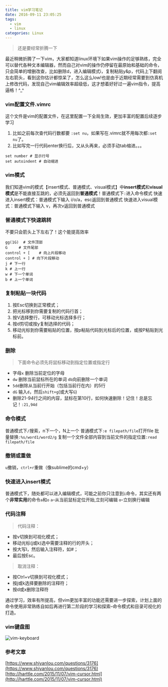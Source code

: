 ```yaml
---
title: vim学习笔记
date: 2016-09-11 23:05:25
tags:
  - vim
  - linux
categories: Linux
---
```


> 还是要经常折腾一下

最近稍微折腾了一下vim，大家都知道linux环境下如果vim操作的足够熟练，完全可以替代各种文本编辑器，然而自己对vim的操作仍停留在最原始和基础的命令，只会简单的增删改查，比如删除d，进入编辑模式i，复制粘贴y&p，代码上下翻阅左右箭头，看到这你估计都惊呆了，怎么这么low!也是由于近期经常需要到仿真机上修改代码，发现自己vim编辑效率超级低，这才想着好好过一遍vim指令，提高逼格！^_^

### [](#vim配置文件-vimrc "vim配置文件.vimrc")vim配置文件.vimrc

这个文件是vim的配置文件，在这里配置一下全局生效，更加丰富的配置后续逐步学习

1.  比如之前每次查代码行数都要 `:set nu`，如果写在.vimrc就不用每次都`:set nu`了。
2.  比如写完一行代码enter换行后，又从头再来，必须手动tab缩进。。。

```
set number # 显示行号
set autoindent # 自动缩进

```

<!-- more -->

### [](#vim模式 "vim模式")vim模式

我们知道vim的模式【insert模式、普通模式、visual模式】中**insert模式**和**visual模式**是不能直接互跳的，必须先返回到**普通模式**！普通模式下`:`进入命令模式
快速进入insert模式：普通模式下输入 i/o/a，esc返回到普通模式
快速进入visual模式：普通模式下输入 v，再次v返回到普通模式

### [](#普通模式下快速跳转 "普通模式下快速跳转")普通模式下快速跳转

不要只会箭头上下左右了！这个能提高效率

```
gg(1G)  # 文件顶部 
G     # 文件尾部
control + [    # 向上片段移动
control + ] # 向下片段移动 
j # 下一行
k # 上一行
w # 下一个单词
b # 上一个单词

```

### [](#复制粘贴一块代码 "复制粘贴一块代码")复制粘贴一块代码

1.  按Esc切换到正常模式；
2.  把光标移到你需要复制的代码行首；
3.  按V选择整行，可移动光标选择多行；
4.  按d剪切或按y复制选择的代码；
5.  移动光标到你需要粘贴的位置，按p粘贴代码到光标后的位置，或按P粘贴到光标前。

### [](#删除 "删除")删除

> 下面命令必须先将鼠标移动到指定位置或指定行

*   字母`x` 删除当前定位的字母
*   `dw` 删除当前鼠标所在的单词 `db`向前删除一个单词
*   `5dd`删除从当前行开始（包括当前行在内）的5行
*   `dG` 输入`d`，然后`shift+g`(或大写`G`)
*   删除21-94行之间的内容，鼠标在第10行，如何快速删除！记住！总是忘记！`:21,94d`

### [](#命令模式 "命令模式")命令模式

普通模式下`/`搜索，n下一个，N上一个
普通模式下`:e filepath/file`打开file
批量替换`:%s/word1/word2/g`
复制一个文件全部内容到当前文件的指定位置`:read filepath/file`

### [](#撤销或重做 "撤销或重做")撤销或重做

`u`撤销，`ctrl+r`重做（像sublime的cmd+y）

### [](#快速进入insert模式 "快速进入insert模式")快速进入insert模式

普通模式下，随处都可以进入编辑模式，可能之前你只注意到`i`命令，其实还有两个**非常实用**的命令`a`和`o`
`a`–从当前鼠标定位开始,立刻可编辑
`o`–立刻换行编辑

### [](#代码注释 "代码注释")代码注释

> 代码注释：

*   按v切换到可视化模式；
*   移动光标(j或k)选中需要注释的行的开头；
*   按大写I，然后输入注释符，如#；
*   最后按Esc。

> 取消注释：

*   按Ctrl+v切换到可视化模式；
*   按j或k选择要删除的注释符；
*   按d或x删除注释符

通过学习，效率有所提高，但vim更加丰富的功能还需要进一步探索，计划上面的命令使用非常熟练自如后再进行第二阶段的学习和探索–命令模式和目录可视化的打造。

### [](#vim键盘图 "vim键盘图")vim键盘图

![vim-keyboard](https://raw.githubusercontent.com/upeng/upeng.github.io/master/image/vim-keyboard.png)

### [](#参考文章 "参考文章")参考文章

[https://www.shiyanlou.com/questions/3176](https://www.shiyanlou.com/questions/3176)
[http://harttle.com/2015/11/07/vim-cursor.html](http://harttle.com/2015/11/07/vim-cursor.html)